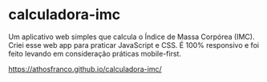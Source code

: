 # calculadora-imc
Um aplicativo web simples que calcula o Índice de Massa Corpórea (IMC). Criei esse web app para praticar JavaScript e CSS. É 100% responsivo e foi feito levando em consideração práticas mobile-first. 

https://athosfranco.github.io/calculadora-imc/
